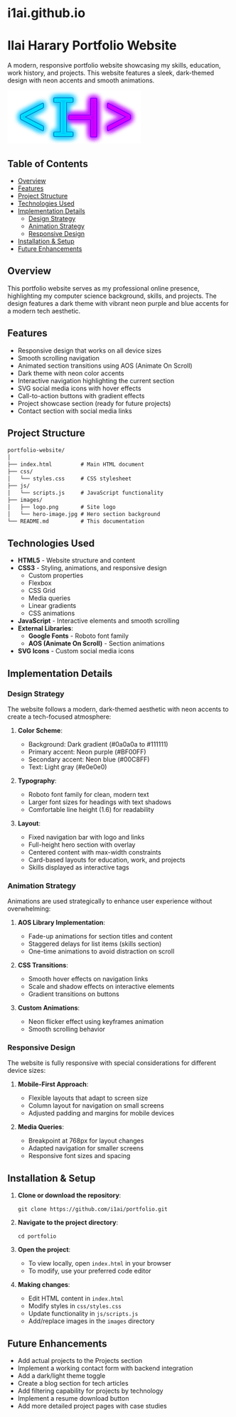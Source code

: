# i1ai.github.io
# Ilai Harary Portfolio Website

A modern, responsive portfolio website showcasing my skills, education, work history, and projects. This website features a sleek, dark-themed design with neon accents and smooth animations.

![Portfolio Website Logo](images/logo.png)

## Table of Contents
- [Overview](#overview)
- [Features](#features)
- [Project Structure](#project-structure)
- [Technologies Used](#technologies-used)
- [Implementation Details](#implementation-details)
  - [Design Strategy](#design-strategy)
  - [Animation Strategy](#animation-strategy)
  - [Responsive Design](#responsive-design)
- [Installation & Setup](#installation--setup)
- [Future Enhancements](#future-enhancements)

## Overview

This portfolio website serves as my professional online presence, highlighting my computer science background, skills, and projects. The design features a dark theme with vibrant neon purple and blue accents for a modern tech aesthetic.

## Features

- Responsive design that works on all device sizes
- Smooth scrolling navigation
- Animated section transitions using AOS (Animate On Scroll)
- Dark theme with neon color accents
- Interactive navigation highlighting the current section
- SVG social media icons with hover effects
- Call-to-action buttons with gradient effects
- Project showcase section (ready for future projects)
- Contact section with social media links

## Project Structure

```
portfolio-website/
│
├── index.html         # Main HTML document
├── css/
│   └── styles.css     # CSS stylesheet
├── js/
│   └── scripts.js     # JavaScript functionality
├── images/
│   ├── logo.png       # Site logo
│   └── hero-image.jpg # Hero section background
└── README.md          # This documentation
```

## Technologies Used

- **HTML5** - Website structure and content
- **CSS3** - Styling, animations, and responsive design
  - Custom properties
  - Flexbox
  - CSS Grid
  - Media queries
  - Linear gradients
  - CSS animations
- **JavaScript** - Interactive elements and smooth scrolling
- **External Libraries**:
  - **Google Fonts** - Roboto font family
  - **AOS (Animate On Scroll)** - Section animations
- **SVG Icons** - Custom social media icons

## Implementation Details

### Design Strategy

The website follows a modern, dark-themed aesthetic with neon accents to create a tech-focused atmosphere:

1. **Color Scheme**:
   - Background: Dark gradient (#0a0a0a to #111111)
   - Primary accent: Neon purple (#BF00FF)
   - Secondary accent: Neon blue (#00C8FF)
   - Text: Light gray (#e0e0e0)

2. **Typography**:
   - Roboto font family for clean, modern text
   - Larger font sizes for headings with text shadows
   - Comfortable line height (1.6) for readability

3. **Layout**:
   - Fixed navigation bar with logo and links
   - Full-height hero section with overlay
   - Centered content with max-width constraints
   - Card-based layouts for education, work, and projects
   - Skills displayed as interactive tags

### Animation Strategy

Animations are used strategically to enhance user experience without overwhelming:

1. **AOS Library Implementation**:
   - Fade-up animations for section titles and content
   - Staggered delays for list items (skills section)
   - One-time animations to avoid distraction on scroll

2. **CSS Transitions**:
   - Smooth hover effects on navigation links
   - Scale and shadow effects on interactive elements
   - Gradient transitions on buttons

3. **Custom Animations**:
   - Neon flicker effect using keyframes animation
   - Smooth scrolling behavior

### Responsive Design

The website is fully responsive with special considerations for different device sizes:

1. **Mobile-First Approach**:
   - Flexible layouts that adapt to screen size
   - Column layout for navigation on small screens
   - Adjusted padding and margins for mobile devices

2. **Media Queries**:
   - Breakpoint at 768px for layout changes
   - Adapted navigation for smaller screens
   - Responsive font sizes and spacing

## Installation & Setup

1. **Clone or download the repository**:
   ```
   git clone https://github.com/i1ai/portfolio.git
   ```

2. **Navigate to the project directory**:
   ```
   cd portfolio
   ```

3. **Open the project**:
   - To view locally, open `index.html` in your browser
   - To modify, use your preferred code editor

4. **Making changes**:
   - Edit HTML content in `index.html`
   - Modify styles in `css/styles.css`
   - Update functionality in `js/scripts.js`
   - Add/replace images in the `images` directory

## Future Enhancements

- Add actual projects to the Projects section
- Implement a working contact form with backend integration
- Add a dark/light theme toggle
- Create a blog section for tech articles
- Add filtering capability for projects by technology
- Implement a resume download button
- Add more detailed project pages with case studies